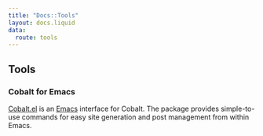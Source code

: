 ```yaml
---
title: "Docs::Tools"
layout: docs.liquid
data:
  route: tools
---
```

## Tools

### Cobalt for Emacs
[Cobalt.el](https://github.com/accidentalrebel/cobalt.el) is an [Emacs](https://www.gnu.org/software/emacs/) interface for Cobalt. The package provides simple-to-use commands for easy site generation and post management from within Emacs.

